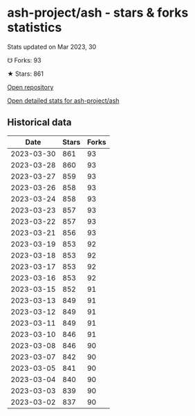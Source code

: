 # ash-project/ash - stars & forks statistics

Stats updated on Mar 2023, 30

☋ Forks: 93

★ Stars: 861

[Open repository](https://github.com/ash-project/ash)

[Open detailed stats for ash-project/ash](https://reviewgithub.com/rep/ash-project/ash)

## Historical data
| Date | Stars | Forks |
|------|-------|-------|
| 2023-03-30 | 861 | 93 | 
| 2023-03-28 | 860 | 93 | 
| 2023-03-27 | 859 | 93 | 
| 2023-03-26 | 858 | 93 | 
| 2023-03-24 | 858 | 93 | 
| 2023-03-23 | 857 | 93 | 
| 2023-03-22 | 857 | 93 | 
| 2023-03-21 | 856 | 93 | 
| 2023-03-19 | 853 | 92 | 
| 2023-03-18 | 853 | 92 | 
| 2023-03-17 | 853 | 92 | 
| 2023-03-16 | 853 | 92 | 
| 2023-03-15 | 852 | 91 | 
| 2023-03-13 | 849 | 91 | 
| 2023-03-12 | 849 | 91 | 
| 2023-03-11 | 849 | 91 | 
| 2023-03-10 | 846 | 91 | 
| 2023-03-08 | 846 | 90 | 
| 2023-03-07 | 842 | 90 | 
| 2023-03-05 | 841 | 90 | 
| 2023-03-04 | 840 | 90 | 
| 2023-03-03 | 839 | 90 | 
| 2023-03-02 | 837 | 90 | 

